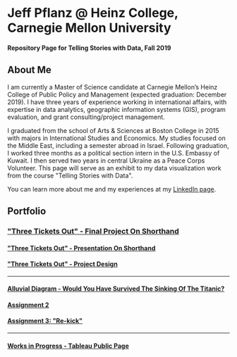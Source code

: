 # Jeff Pflanz @ Heinz College, Carnegie Mellon University
#### Repository Page for Telling Stories with Data, Fall 2019 

## About Me

I am currently a Master of Science candidate at Carnegie Mellon’s Heinz College of Public Policy and Management (expected graduation: December 2019). I have three years of experience working in international affairs, with expertise in data analytics, geographic information systems (GIS), program evaluation, and grant consulting/project management.

I graduated from the school of Arts & Sciences at Boston College in 2015 with majors in International Studies and Economics. My studies focused on the Middle East, including a semester abroad in Israel. Following graduation, I worked three months as a political section intern in the U.S. Embassy of Kuwait. I then served two years in central Ukraine as a Peace Corps Volunteer. This page will serve as an exhibit to my data visualization work from the course "Telling Stories with Data". 

You can learn more about me and my experiences at my [LinkedIn page](https://www.linkedin.com/in/jeffreypflanz/). 

## Portfolio

### ["Three Tickets Out" - Final Project On Shorthand](https://carnegiemellon.shorthandstories.com/threeticketsout/index.html)
#### ["Three Tickets Out" - Presentation On Shorthand](https://carnegiemellon.shorthandstories.com/ThreeTicketsOutPresentation/index.html)
#### ["Three Tickets Out" - Project Design](/final_project_JeffPflanz.md)
-------------------------------------------
#### [Alluvial Diagram - Would You Have Survived The Sinking Of The Titanic?](/titanic.md)
#### [Assignment 2](/dataviz2.md)
#### [Assignment 3: "Re-kick"](/Assignment3.md)
-------------------------------------------
#### [Works in Progress - Tableau Public Page](https://public.tableau.com/profile/jeff.p7586#!/)
